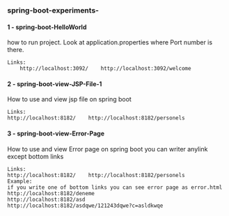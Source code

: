 ### spring-boot-experiments-

#### 1 - spring-boot-HelloWorld
how to run project. Look at application.properties where Port number is there. 
``` 
Links: 
    http://localhost:3092/    http://localhost:3092/welcome
```
#### 2 - spring-boot-view-JSP-File-1
How to use and view jsp file on spring boot
``` 
Links: 
http://localhost:8182/    http://localhost:8182/personels
```
#### 3 - spring-boot-view-Error-Page
How to use and view Error page on spring boot
you can writer anylink  except bottom links
``` 
Links: 
http://localhost:8182/    http://localhost:8182/personels
Example:
if you write one of bottom links you can see error page as error.html
http://localhost:8182/deneme      
http://localhost:8182/asd
http://localhost:8182/asdqwe/121243dqwe?c=asldkwqe
```

 
